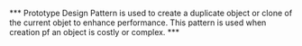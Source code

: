 *** Prototype Design Pattern is used to create a duplicate object or clone of the current objet to enhance performance. This pattern is used when creation pf an object is costly or complex. ***
